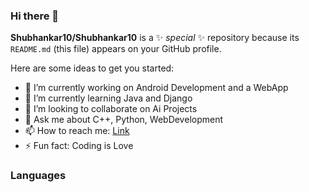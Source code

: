 ### Hi there 👋



**Shubhankar10/Shubhankar10** is a ✨ _special_ ✨ repository because its `README.md` (this file) appears on your GitHub profile.

Here are some ideas to get you started:

- 🔭 I’m currently working on Android Development and a WebApp
- 🌱 I’m currently learning Java and Django
- 👯 I’m looking to collaborate on Ai Projects 
- 💬 Ask me about C++, Python, WebDevelopment
- 📫 How to reach me: [Link](https://github.com/Shubhankar1)
- ⚡ Fun fact: Coding is Love


### Languages

  
